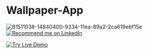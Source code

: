 # Wallpaper-App
![81511038-14840400-9334-11ea-89a2-2ca619ebf15e](https://user-images.githubusercontent.com/36708000/233790558-8f11624f-e5e4-4cde-8aeb-de8dd12cce5f.png)
<a href="#">
    <img src="https://img.shields.io/badge/Support-Recommed%2FEndorse%20me%20on%20Linkedin-yellow?style=for-the-badge&logo=linkedin" alt="Recommend me on LinkedIn" /></a>

<a href="#">
    <img src="https://img.shields.io/badge/Flutter%20Web-Live%20Demo-green?style=for-the-badge&logo=flutter" alt="Try Live Demo" /></a>
</p>
